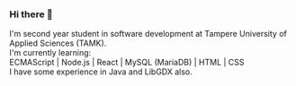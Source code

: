 ### Hi there 👋

I'm second year student in software development at Tampere University of Applied Sciences (TAMK).<br/>
I'm currently learning:<br/> 
ECMAScript | Node.js | React | MySQL (MariaDB) | HTML | CSS  <br/>
I have some experience in Java and LibGDX also.<br/>

<!--
**pumppituntti/pumppituntti** is a ✨ _special_ ✨ repository because its `README.md` (this file) appears on your GitHub profile.

Here are some ideas to get you started:

- 🔭 I’m currently working on ...
- 🌱 I’m currently learning ...
- 👯 I’m looking to collaborate on ...
- 🤔 I’m looking for help with ...
- 💬 Ask me about ...
- 📫 How to reach me: ...
- 😄 Pronouns: ...
- ⚡ Fun fact: ...
-->
